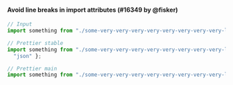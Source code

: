 #### Avoid line breaks in import attributes (#16349 by @fisker)

<!-- prettier-ignore -->
```jsx
// Input
import something from "./some-very-very-very-very-very-very-very-very-long-path.json" with { type: "json" };

// Prettier stable
import something from "./some-very-very-very-very-very-very-very-very-long-path.json" with { type:
  "json" };

// Prettier main
import something from "./some-very-very-very-very-very-very-very-very-long-path.json" with { type: "json" };
